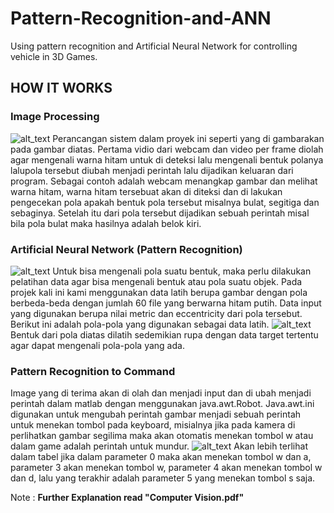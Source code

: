 # Pattern-Recognition-and-ANN
Using pattern recognition and Artificial Neural Network for controlling vehicle in 3D Games.

## HOW IT WORKS
### Image Processing
![alt_text](http://teemstudios.net/wp-content/uploads/2019/04/flowchart.png)
Perancangan sistem dalam proyek ini seperti yang di gambarakan pada gambar diatas. Pertama vidio dari webcam dan video per frame diolah agar mengenali warna hitam untuk di deteksi lalu mengenali bentuk polanya lalupola tersebut diubah menjadi perintah lalu dijadikan keluaran dari program. Sebagai contoh adalah webcam menangkap gambar dan melihat warna hitam, warna hitam tersebuat akan di diteksi dan di lakukan pengecekan pola apakah bentuk pola tersebut  misalnya bulat, segitiga dan sebaginya. Setelah itu dari pola tersebut dijadikan sebuah perintah misal bila pola bulat maka hasilnya adalah belok kiri.
### Artificial Neural Network (Pattern Recognition)
![alt_text](http://teemstudios.net/wp-content/uploads/2019/04/train.png)
Untuk bisa mengenali pola suatu bentuk, maka perlu dilakukan pelatihan data agar bisa mengenali bentuk atau pola suatu objek. Pada projek kali ini kami menggunakan data latih berupa gambar dengan pola berbeda-beda dengan jumlah 60 file yang berwarna hitam putih. Data input yang digunakan berupa nilai metric dan eccentricity dari pola tersebut. Berikut ini adalah pola-pola yang digunakan sebagai data latih.
![alt_text](http://teemstudios.net/wp-content/uploads/2019/04/pola.jpg)
Bentuk dari pola diatas dilatih sedemikian rupa dengan data target tertentu agar dapat mengenali pola-pola yang ada.
### Pattern Recognition to Command
Image yang di terima akan di olah dan menjadi input dan di ubah menjadi perintah dalam matlab dengan menggunakan  java.awt.Robot. Java.awt.ini digunakan untuk mengubah perintah gambar menjadi sebuah perintah untuk menekan tombol pada keyboard, misialnya jika pada kamera di perlihatkan gambar segilima maka akan otomatis menekan tombol w atau dalam game adalah perintah untuk mundur.
![alt_text](http://teemstudios.net/wp-content/uploads/2019/04/rule.jpg)
	Akan lebih terlihat dalam tabel jika dalam parameter 0 maka akan menekan tombol w dan a, parameter 3 akan menekan tombol w, parameter 4 akan menekan tombol w dan d, lalu yang terakhir adalah parameter 5 yang menekan tombol s saja.

Note : **Further Explanation read "Computer Vision.pdf"**
